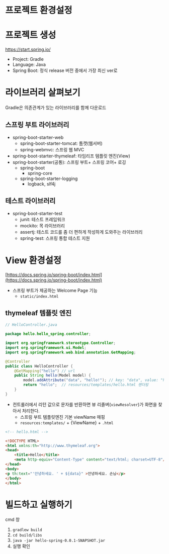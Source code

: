 # 프로젝트 환경설정

# 프로젝트 생성

https://start.spring.io/

- Project: Gradle
- Language: Java
- Spring Boot: 정식 release 버전 중에서 가장 최신 ver로

# 라이브러리 살펴보기

Gradle은 의존관계가 있는 라이브러리를 함께 다운로드

## 스프링 부트 라이브러리

- spring-boot-starter-web
    - spring-boot-starter-tomcat: 톰캣(웹서버)
    - spring-webmvc: 스프링 웹 MVC
- spring-boot-starter-thymeleaf: 타임리프 템플릿 엔진(View)
- spring-boot-starter(공통): 스프링 부트+ 스프링 코어+ 로깅
    - spring-boot
        - spring-core
    - spring-boot-starter-logging
        - logback, slf4j

## 테스트 라이브러리

- spring-boot-starter-test
    - junit: 테스트 프레임워크
    - mockito: 목 라이브러리
    - assertj: 테스트 코드를 좀 더 편하게 작성하게 도와주는 라이브러리
    - spring-test: 스프링 통합 테스트 지원

# View 환경설정

[https://docs.spring.io/spring-boot/index.html](https://docs.spring.io/spring-boot/index.html)

- 스프링 부트가 제공하는 Welcome Page 기능
    - `static/index.html`

## thymeleaf 템플릿 엔진

```java
// HelloController.java

package hello.hello_spring.controller;

import org.springframework.stereotype.Controller;
import org.springframework.ui.Model;
import org.springframework.web.bind.annotation.GetMapping;

@Controller
public class HelloController {
    @GetMapping("hello") // url
    public String hello(Model model) {
        model.addAttribute("data", "hello!"); // key: "data", value: "hello!"
        return "hello";  // resources/templates/hello.html 렌더링
    } 
}
```

- 컨트롤러에서 리턴 값으로 문자를 반환하면 뷰 리졸버(`viewResolver`)가 화면을 찾아서 처리한다.
    - 스프링 부트 템플릿엔진 기본 viewName 매핑
    - `resources:templates/` + {ViewName} + `.html`

```html
<!-- hello.html -->

<!DOCTYPE HTML>
<html xmlns:th="http://www.thymeleaf.org">
<head>
    <title>Hello</title>
    <meta http-equiv="Content-Type" content="text/html; charset=UTF-8"/>
</head>
<body>
<p th:text="'안녕하세요. ' + ${data}" >안녕하세요. 손님</p>
</body>
</html>
```

# 빌드하고 실행하기

cmd 창

1. `gradlew build`
2. `cd build/libs`
3. `java -jar hello-spring-0.0.1-SNAPSHOT.jar` 
4. 실행 확인